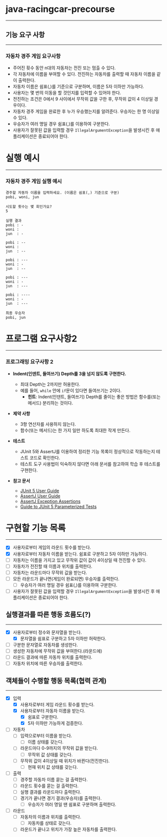# java-racingcar-precourse
- - -

## 기능 요구 사항
- - -
### 자동차 경주 게임 요구사항
- 주어진 횟수 동안 n대의 자동차는 전진 또는 멈출 수 있다.
- 각 자동차에 이름을 부여할 수 있다. 전진하는 자동차를 출력할 때 자동차 이름을 같이 출력한다.
- 자동차 이름은 쉼표(,)를 기준으로 구분하며, 이름은 5자 이하만 가능하다.
- 사용자는 몇 번의 이동을 할 것인지를 입력할 수 있어야 한다.
- 전진하는 조건은 0에서 9 사이에서 무작위 값을 구한 후, 무작위 값이 4 이상일 경우이다.
- 자동차 경주 게임을 완료한 후 누가 우승했는지를 알려준다. 우승자는 한 명 이상일 수 있다.
- 우승자가 여러 명일 경우 쉼표(,)를 이용하여 구분한다.
- 사용자가 잘못된 값을 입력할 경우 `IllegalArgumentException`을 발생시킨 후 애플리케이션은 종료되어야 한다.

# 실행 예시
- - -
### 자동차 경주 게임 실행 예시
```
경주할 자동차 이름을 입력하세요. (이름은 쉼표(,) 기준으로 구분)  
pobi, woni, jun

시도할 횟수는 몇 회인가요?  
5

실행 결과
pobi : -
woni :  
jun  : -

pobi : --
woni :  
jun  : --

pobi : ---
woni : -  
jun  : --

pobi : ---
woni : -  
jun  : ---

pobi : ----
woni : -  
jun  : ---

최종 우승자
pobi, jun
```

# 프로그램 요구사항2
- - -
### 프로그래밍 요구사항 2

- **Indent(인덴트, 들여쓰기) Depth를 3을 넘지 않도록 구현한다.**
    - 최대 Depth는 2까지만 허용한다.
    - 예를 들어, `while` 안에 `if`문이 있다면 들여쓰기는 2이다.
      - **힌트**: Indent(인덴트, 들여쓰기) Depth를 줄이는 좋은 방법은 함수를(또는 메서드) 분리하는 것이다.

- **제약 사항**
    - 3항 연산자를 사용하지 않는다.
    - 함수(또는 메서드)는 한 가지 일만 하도록 최대한 작게 만든다.

- **테스트**
    - JUnit 5와 AssertJ를 이용하여 정리한 기능 목록이 정상적으로 작동하는지 테스트 코드로 확인한다.
    - 테스트 도구 사용법이 익숙하지 않다면 아래 문서를 참고하여 학습 후 테스트를 구현한다.

- **참고 문서**
    - [JUnit 5 User Guide](https://junit.org/junit5/docs/current/user-guide/)
    - [AssertJ User Guide](https://assertj.github.io/doc/)
    - [AssertJ Exception Assertions](https://assertj.github.io/doc/#assertj-core-exception-assertions)
    - [Guide to JUnit 5 Parameterized Tests](https://www.baeldung.com/parameterized-tests-junit-5)

# 구현할 기능 목록
- - -
- [x] 사용자로부터 게임의 라운드 횟수를 받는다. 
- [x] 사용자로부터 자동차 이름을 받는다. 쉼표로 구분하고 5자 이하만 가능하다.
- [ ] 자동차는 이름을 가지고 있고 무작위 값이 값이 4이상일 때 전진할 수 있다.
- [ ] 자동차가 전진할 때 이름과 위치를 출력한다.
- [ ] 자동차는 라운드마다 무작위 값을 받는다.
- [ ] 모든 라운드가 끝나면(게임이 완료되면) 우승자를 출력한다. 
  - [ ] 우승자가 여러 명일 경우 쉼표(,)를 이용하여 구분한다.
- [ ] 사용자가 잘못된 값을 입력할 경우 `IllegalArgumentException`을 발생시킨 후 애플리케이션은 종료되어야 한다.

## 실행결과를 따른 행동 흐름도(?)
- - -
- [x] 사용자로부터 정수와 문자열을 받는다.
  - [x] 문자열을 쉼표로 구분하고 5자 이하만 허락한다.
- [ ] 구분한 문자열로 자동차를 생성한다.
- [ ] 생성한 자동차에 무작위 값을 부여한다.(라운드에)
- [ ] 라운드 결과에 따른 자동차 위치를 출력한다.
- [ ] 자동차 위치에 따른 우승자를 출력한다.

## 객체들이 수행할 행동 목록(협력 관계)
- - -
- [x] 입력
  - [x] 사용자로부터 게임 라운드 횟수를 받는다.
  - [x] 사용자로부터 자동차 이름을 받는다.
    - [x] 쉼표로 구분한다. 
    - [x] 5자 이하만 가능하게 검증한다.
- [ ] 자동차
  - [ ] 입력으로부터 이름을 받는다.
    - [ ] 이름 상태를 갖는다.
  - [ ] 라운드마다 0-9까지의 무작위 값을 받는다.
    - [ ] 무작위 값 상태를 갖는다.
  - [ ] 무작위 값이 4이상일 때 위치가 바뀐다(전진한다).
    - [ ] 현재 위치 값 상태를 갖는다.
- [ ] 출력
  - [ ] 경주할 자동차 이름 묻는 걸 출력한다.
  - [ ] 라운드 횟수를 묻는 걸 출력한다.
  - [ ] 실행 결과를 라운드마다 출력한다.
  - [ ] 경기가 끝나면 경기 결과(우승자)를 출력한다.
    - [ ] 우승자가 여러 명일 땐 쉼표로 구분하며 출력한다.
- [ ] 라운드
  - [ ] 자동차의 이름과 위치를 출력한다.
    - [ ] 자동차를 상태로 갖는다.
  - [ ] 라운드가 끝나고 위치가 가장 높은 자동차를 출력한다. 
